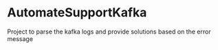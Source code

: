 # AutomateSupportKafka
Project to parse the kafka logs and provide solutions based on the error message
